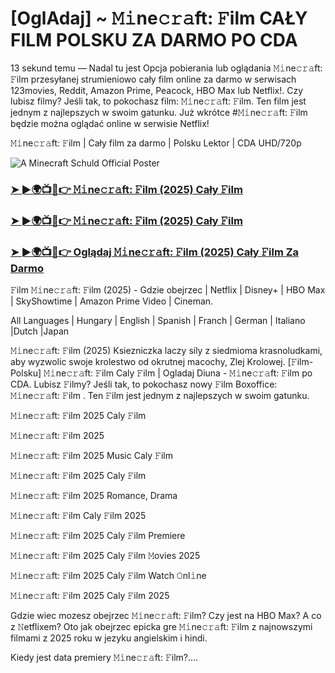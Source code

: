 # [OglAdaj] ~ 𝙼𝚒ne𝚌𝚛𝚊ft: 𝙵ilm CAŁY FILM POLSKU ZA DARMO PO CDA

13 sekund temu — Nadal tu jest Opcja pobierania lub oglądania 𝙼𝚒ne𝚌𝚛𝚊ft: 𝙵ilm przesyłanej strumieniowo cały film online za darmo w serwisach 123movies, Reddit, Amazon Prime, Peacock, HBO Max lub Netflix!. Czy lubisz filmy? Jeśli tak, to pokochasz film: 𝙼𝚒ne𝚌𝚛𝚊ft: 𝙵ilm. Ten film jest jednym z najlepszych w swoim gatunku. Już wkrótce #𝙼𝚒ne𝚌𝚛𝚊ft: 𝙵ilm będzie można oglądać online w serwisie Netflix!

𝙼𝚒ne𝚌𝚛𝚊ft: 𝙵ilm | Cały film za darmo | Polsku Lektor | CDA UHD/720p

![A Minecraft Schuld Official Poster](https://camo.githubusercontent.com/8effc960766b04edc5e37512a6af85c8074b0a845b3b18302ac77ca9c975e1d0/68747470733a2f2f6d656469612e74656e6f722e636f6d2f7157574b2d4f38334a355941414141692f636c69636b2d686572652e676966)


### [➤ ►🌍📺📱👉 𝙼𝚒ne𝚌𝚛𝚊ft: 𝙵ilm (2025) Cały 𝙵ilm](https://aaamiiin.com/pl/movie/950387/a-minecraft-movie-stargg)

### [➤ ►🌍📺📱👉 𝙼𝚒ne𝚌𝚛𝚊ft: 𝙵ilm (2025) Cały 𝙵ilm](https://aaamiiin.com/pl/movie/950387/a-minecraft-movie-stargg)

### [➤ ►🌍📺📱👉 Oglądaj 𝙼𝚒ne𝚌𝚛𝚊ft: 𝙵ilm (2025) Cały 𝙵ilm Za Darmo](https://aaamiiin.com/pl/movie/950387/a-minecraft-movie-stargg)

𝙵ilm 𝙼𝚒ne𝚌𝚛𝚊ft: 𝙵ilm (2025) - Gdzie obejrzec | Netflix | Disney+ | HBO Max | SkyShowtime | Amazon Prime Video | Cineman.

All Languages | Hungary | English | Spanish | Franch | German | Italiano |Dutch |Japan

𝙼𝚒ne𝚌𝚛𝚊ft: 𝙵ilm (2025) Ksiezniczka laczy sily z siedmioma krasnoludkami, aby wyzwolic swoje krolestwo od okrutnej macochy, Zlej Krolowej. [𝙵ilm-Polsku] 𝙼𝚒ne𝚌𝚛𝚊ft: 𝙵ilm Caly 𝙵ilm | Ogladaj Diuna - 𝙼𝚒ne𝚌𝚛𝚊ft: 𝙵ilm po CDA. Lubisz 𝙵ilmy? Jeśli tak, to pokochasz nowy 𝙵ilm Boxoffice: 𝙼𝚒ne𝚌𝚛𝚊ft: 𝙵ilm . Ten 𝙵ilm jest jednym z najlepszych w swoim gatunku.

𝙼𝚒ne𝚌𝚛𝚊ft: 𝙵ilm 2025 Caly 𝙵ilm

𝙼𝚒ne𝚌𝚛𝚊ft: 𝙵ilm 2025

𝙼𝚒ne𝚌𝚛𝚊ft: 𝙵ilm 2025 Music Caly 𝙵ilm

𝙼𝚒ne𝚌𝚛𝚊ft: 𝙵ilm 2025 Caly 𝙵ilm

𝙼𝚒ne𝚌𝚛𝚊ft: 𝙵ilm 2025 Romance, Drama

𝙼𝚒ne𝚌𝚛𝚊ft: 𝙵ilm Caly 𝙵ilm 2025

𝙼𝚒ne𝚌𝚛𝚊ft: 𝙵ilm 2025 Caly 𝙵ilm Premiere

𝙼𝚒ne𝚌𝚛𝚊ft: 𝙵ilm 2025 Caly 𝙵ilm 𝙼ovies 2025

𝙼𝚒ne𝚌𝚛𝚊ft: 𝙵ilm 2025 Caly 𝙵ilm Watch 𝙾nl𝚒ne

𝙼𝚒ne𝚌𝚛𝚊ft: 𝙵ilm 2025 Caly 𝙵ilm 2025

Gdzie wiec mozesz obejrzec 𝙼𝚒ne𝚌𝚛𝚊ft: 𝙵ilm? Czy jest na HBO Max? A co z 𝙽etflixem? Oto jak obejrzec epicka gre 𝙼𝚒ne𝚌𝚛𝚊ft: 𝙵ilm z najnowszymi filmami z 2025 roku w jezyku angielskim i hindi.

Kiedy jest data premiery 𝙼𝚒ne𝚌𝚛𝚊ft: 𝙵ilm?....

